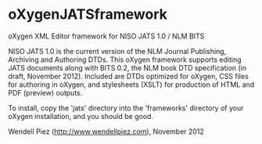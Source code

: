 oXygenJATSframework
===================

oXygen XML Editor framework for NISO JATS 1.0 / NLM BITS

NISO JATS 1.0 is the current version of the NLM Journal Publishing,
Archiving and Authoring DTDs. This oXygen framework supports editing
JATS documents along with BITS 0.2, the NLM book DTD specification
(in draft, November 2012). Included are DTDs optimized for oXygen,
CSS files for authoring in oXygen, and stylesheets (XSLT) for 
production of HTML and PDF (preview) outputs.

To install, copy the 'jats' directory into the 'frameworks' directory
of your oXygen installation, and you should be good.

Wendell Piez (http://www.wendellpiez.com), November 2012
